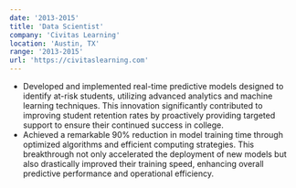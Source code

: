 ```yaml
---
date: '2013-2015'
title: 'Data Scientist'
company: 'Civitas Learning'
location: 'Austin, TX'
range: '2013-2015'
url: 'https://civitaslearning.com'
---
```


- Developed and implemented real-time predictive models designed to identify at-risk students, utilizing advanced analytics and machine learning techniques. This innovation significantly contributed to improving student retention rates by proactively providing targeted support to ensure their continued success in college.
- Achieved a remarkable 90% reduction in model training time through optimized algorithms and efficient computing strategies. This breakthrough not only accelerated the deployment of new models but also drastically improved their training speed, enhancing overall predictive performance and operational efficiency.
